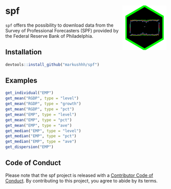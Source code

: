 <!-- README.md is generated from README.Rmd. Please edit that file -->

spf <a href='https://github.com/markushhh/spf'><img src='man/figures/sticker.png' align="right" height="138.5" /></a>
=====================================================================================================================

<!-- badges: start -->
<!-- badges: end -->

`spf` offers the possibility to download data from the Survey of
Professional Forecasters (SPF) provided by the Federal Reserve Bank of
Philadelphia.

Installation
------------

``` r
devtools::install_github("markushhh/spf")
```

Examples
--------

``` r
get_individual("EMP")
get_mean("RGDP", type = "level")
get_mean("RGDP", type = "growth")
get_mean("RGDP", type = "pct")
get_mean("EMP", type = "level")
get_mean("EMP", type = "pct")
get_mean("EMP", type = "ave")
get_median("EMP", type = "level")
get_median("EMP", type = "pct")
get_median("EMP", type = "ave")
get_dispersion("EMP")
```

Code of Conduct
---------------

Please note that the spf project is released with a [Contributor Code of
Conduct](https://contributor-covenant.org/version/2/0/CODE_OF_CONDUCT.html).
By contributing to this project, you agree to abide by its terms.
